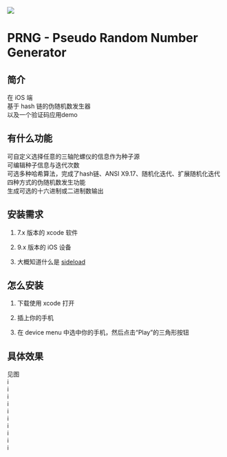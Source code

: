 ![](http://ww1.sinaimg.cn/large/a243ad6cjw1ezhszdvg72j21hc0u075n.jpg)
# PRNG - Pseudo Random Number Generator
## 简介
在 iOS 端  
基于 hash 链的伪随机数发生器  
以及一个验证码应用demo  
## 有什么功能  
可自定义选择任意的三轴陀螺仪的信息作为种子源  
可编辑种子信息与迭代次数  
可选多种哈希算法，完成了hash链、ANSI X9.17、随机化迭代、扩展随机化迭代四种方式的伪随机数发生功能  
生成可选的十六进制或二进制数输出  
## 安装需求
1.  7.x 版本的 xcode 软件  

2.  9.x 版本的 iOS 设备  

3.  大概知道什么是 [sideload](http://bouk.co/blog/sideload-iphone/)  

## 怎么安装  
1.  下载使用 xcode 打开

2.  插上你的手机

3.  在 device menu 中选中你的手机，然后点击“Play”的三角形按钮  

## 具体效果
见图  
i[](http://ww2.sinaimg.cn/large/a243ad6cjw1ezhtlq0i88j20gg0re41f.jpg)  
i[](http://ww2.sinaimg.cn/large/a243ad6cjw1ezhtlssu18j20gg0ren09.jpg)  
i[](http://ww4.sinaimg.cn/large/a243ad6cjw1ezhtlvdd3qj20gg0rewh1.jpg)  
i[](http://ww1.sinaimg.cn/large/a243ad6cjw1ezhtlxsbj2j20gg0reabb.jpg)  
i[](http://ww4.sinaimg.cn/large/a243ad6cjw1ezhtm45pjtj20gg0rejuw.jpg)  
i[](http://ww2.sinaimg.cn/large/a243ad6cjw1ezhtm6hm59j20gg0ret9j.jpg)  
i[](http://ww1.sinaimg.cn/large/a243ad6cjw1ezhtm8e77vj20gg0regn1.jpg)  
i[](http://ww1.sinaimg.cn/large/a243ad6cjw1ezhtmaw182j20gg0rewfx.jpg)  
i[](http://ww4.sinaimg.cn/large/a243ad6cjw1ezhtmdo2ocj20gg0reacd.jpg)  
i[](http://ww1.sinaimg.cn/large/a243ad6cjw1ezhtmgnfraj20gg0redhd.jpg)  
